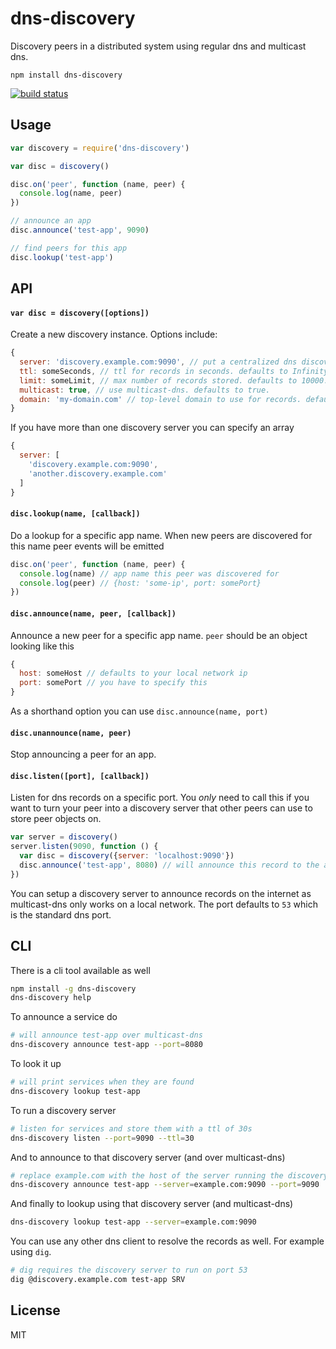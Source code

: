 # dns-discovery

Discovery peers in a distributed system using regular dns and multicast dns.

```
npm install dns-discovery
```

[![build status](http://img.shields.io/travis/mafintosh/dns-discovery.svg?style=flat)](http://travis-ci.org/mafintosh/dns-discovery)

## Usage

``` js
var discovery = require('dns-discovery')

var disc = discovery()

disc.on('peer', function (name, peer) {
  console.log(name, peer)
})

// announce an app
disc.announce('test-app', 9090)

// find peers for this app
disc.lookup('test-app')
```

## API

#### `var disc = discovery([options])`

Create a new discovery instance. Options include:

``` js
{
  server: 'discovery.example.com:9090', // put a centralized dns discovery server here
  ttl: someSeconds, // ttl for records in seconds. defaults to Infinity.
  limit: someLimit, // max number of records stored. defaults to 10000.
  multicast: true, // use multicast-dns. defaults to true.
  domain: 'my-domain.com' // top-level domain to use for records. defaults to dns-discovery.local
}
```

If you have more than one discovery server you can specify an array

``` js
{
  server: [
    'discovery.example.com:9090',
    'another.discovery.example.com'
  ]
}
```

#### `disc.lookup(name, [callback])`

Do a lookup for a specific app name. When new peers are discovered for this name peer events will be emitted

``` js
disc.on('peer', function (name, peer) {
  console.log(name) // app name this peer was discovered for
  console.log(peer) // {host: 'some-ip', port: somePort}
})
```

#### `disc.announce(name, peer, [callback])`

Announce a new peer for a specific app name. `peer` should be an object looking like this

``` js
{
  host: someHost // defaults to your local network ip
  port: somePort // you have to specify this
}
```

As a shorthand option you can use `disc.announce(name, port)`

#### `disc.unannounce(name, peer)`

Stop announcing a peer for an app.

#### `disc.listen([port], [callback])`

Listen for dns records on a specific port. You *only* need to call this if you want to turn your peer into a discovery server that other peers can use to store peer objects on.

``` js
var server = discovery()
server.listen(9090, function () {
  var disc = discovery({server: 'localhost:9090'})
  disc.announce('test-app', 8080) // will announce this record to the above discovery server
})
```

You can setup a discovery server to announce records on the internet as multicast-dns only works on a local network.
The port defaults to `53` which is the standard dns port.

## CLI

There is a cli tool available as well

``` sh
npm install -g dns-discovery
dns-discovery help
```

To announce a service do

``` sh
# will announce test-app over multicast-dns
dns-discovery announce test-app --port=8080
```

To look it up

``` sh
# will print services when they are found
dns-discovery lookup test-app
```

To run a discovery server

``` sh
# listen for services and store them with a ttl of 30s
dns-discovery listen --port=9090 --ttl=30
```

And to announce to that discovery server (and over multicast-dns)

``` sh
# replace example.com with the host of the server running the discovery server
dns-discovery announce test-app --server=example.com:9090 --port=9090
```

And finally to lookup using that discovery server (and multicast-dns)

``` sh
dns-discovery lookup test-app --server=example.com:9090
```

You can use any other dns client to resolve the records as well. For example using `dig`.

``` sh
# dig requires the discovery server to run on port 53
dig @discovery.example.com test-app SRV
```

## License

MIT
